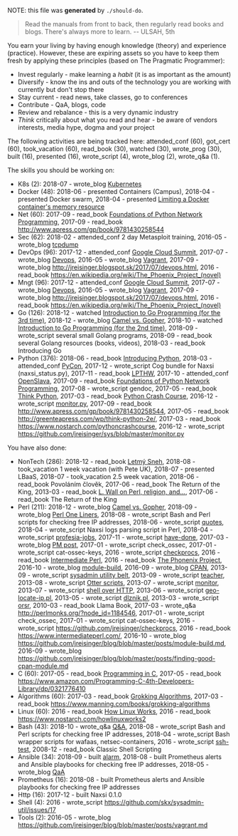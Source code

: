 NOTE: this file was **generated** by `./should-do`.

> Read the manuals from front to back, then regularly read books and blogs.
There's always more to learn. -- ULSAH, 5th

You earn your living by having enough knowledge (theory) and experience
(practice). However, these are expiring assets so you have to keep them fresh
by applying these principles (based on The Pragmatic Programmer):

* Invest regularly - make learning a *habit* (it is as important as the amount)
* Diversify - know the ins and outs of the technology you are working with
  currently but don't stop there
* Stay current - read news, take classes, go to conferences
* Contribute - QaA, blogs, code
* Review and rebalance - this is a very dynamic industry
* *Think* critically about what you read and hear - be aware of vendors
  interests, media hype, dogma and your project

The following activities are being tracked here: attended_conf (60), got_cert (60), took_vacation (60), read_book (30), watched (30), wrote_prog (30), built (16), presented (16), wrote_script (4), wrote_blog (2), wrote_q&a (1).

The skills you should be working on:

* K8s (2): 2018-07 - wrote_blog [Kubernetes](https://github.com/jreisinger/blog/blob/master/posts/kubernetes.md)
* Docker (48): 2018-06 - presented Containers (Campus), 2018-04 - presented Docker swarm, 2018-04 - presented [Limiting a Docker container's memory resource](https://gist.github.com/jreisinger/2f87098558d541cdbb7eb30b86163c39)
* Net (60): 2017-09 - read_book [Foundations of Python Network Programming](http://www.apress.com/gp/book/9781430258544), 2017-09 - read_book http://www.apress.com/gp/book/9781430258544
* Sec (62): 2018-02 - attended_conf 2 day Metasploit training, 2016-05 - wrote_blog [tcpdump](https://github.com/jreisinger/blog/blob/master/posts/tcpdump.md)
* DevOps (96): 2017-12 - attended_conf [Google Cloud Summit](https://cloudplatformonline.com/Summit-Munich-2017.html), 2017-07 - wrote_blog [Devops](http://jreisinger.blogspot.sk/2017/07/devops.html), 2016-05 - wrote_blog [Vagrant](https://github.com/jreisinger/blog/blob/master/posts/vagrant.md), 2017-09 - wrote_blog http://jreisinger.blogspot.sk/2017/07/devops.html, 2016 - read_book https://en.wikipedia.org/wiki/The_Phoenix_Project_(novel)
* Mngt (96): 2017-12 - attended_conf [Google Cloud Summit](https://cloudplatformonline.com/Summit-Munich-2017.html), 2017-07 - wrote_blog [Devops](http://jreisinger.blogspot.sk/2017/07/devops.html), 2016-05 - wrote_blog [Vagrant](https://github.com/jreisinger/blog/blob/master/posts/vagrant.md), 2017-09 - wrote_blog http://jreisinger.blogspot.sk/2017/07/devops.html, 2016 - read_book https://en.wikipedia.org/wiki/The_Phoenix_Project_(novel)
* Go (126): 2018-12 - watched [Introduction to Go Programming (for the 3rd time)](https://www.safaribooksonline.com/videos/introduction-to-go/9781491913871), 2018-12 - wrote_blog [Camel vs. Gopher](https://perlmonks.org/?node_id=1226977), 2018-10 - watched [Introduction to Go Programming (for the 2nd time)](https://www.safaribooksonline.com/videos/introduction-to-go/9781491913871), 2018-09 - wrote_script several small Golang programs, 2018-09 - read_book several Golang resources (books, videos), 2018-03 - read_book Introducing Go
* Python (376): 2018-06 - read_book [Introducing Python](https://www.safaribooksonline.com/library/view/introducing-python/9781449361167/), 2018-03 - attended_conf [PyCon](https://2018.pycon.sk), 2017-12 - wrote_script Cog bundle for Naxsi (naxsi_status.py), 2017-11 - read_book [LPTHW](https://learnpythonthehardway.org/python3/), 2017-10 - attended_conf [OpenSlava](http://www.openslava.sk/2017), 2017-09 - read_book [Foundations of Python Network Programming](http://www.apress.com/gp/book/9781430258544), 2017-08 - wrote_script gendoc, 2017-05 - read_book [Think Python](http://greenteapress.com/wp/think-python-2e/), 2017-03 - read_book [Python Crash Course](https://www.nostarch.com/pythoncrashcourse), 2016-12 - wrote_script [monitor.py](https://github.com/jreisinger/sys/blob/master/monitor.py), 2017-09 - read_book http://www.apress.com/gp/book/9781430258544, 2017-05 - read_book http://greenteapress.com/wp/think-python-2e/, 2017-03 - read_book https://www.nostarch.com/pythoncrashcourse, 2016-12 - wrote_script https://github.com/jreisinger/sys/blob/master/monitor.py

You have also done:

* NonTech (286): 2018-12 - read_book [Letmý Sneh](https://www.martinus.sk/?uItem=183781), 2018-08 - took_vacation 1 week vacation (with Pete UK), 2018-07 - presented LBaaS, 2018-07 - took_vacation 2.5 week vacation, 2018-06 - read_book Povoláním člověk, 2017-06 - read_book The Return of the King, 2013-03 - read_book [L. Wall on Perl, religion, and...](http://interviews.slashdot.org/story/02/09/06/1343222/larry-wall-on-perl-religion-and), 2017-06 - read_book The Return of the King
* Perl (211): 2018-12 - wrote_blog [Camel vs. Gopher](https://perlmonks.org/?node_id=1226977), 2018-09 - wrote_blog [Perl One Liners](https://jreisinger.github.io/notes/posts/perl-one-liners/), 2018-08 - wrote_script Bash and Perl scripts for checking free IP addresses, 2018-06 - wrote_script [quotes](https://github.com/jreisinger/quotes), 2018-04 - wrote_script Naxsi logs parsing script in Perl, 2018-04 - wrote_script [profesia-jobs](https://github.com/jreisinger/profesia-jobs), 2017-11 - wrote_script [have-done](https://github.com/jreisinger/have-done), 2017-03 - wrote_blog [PM post](http://perlmonks.org/?node_id=1184546), 2017-01 - wrote_script check_ossec, 2017-01 - wrote_script cat-ossec-keys, 2016 - wrote_script [checkprocs](https://github.com/jreisinger/checkprocs), 2016 - read_book [Intermediate Perl](https://www.intermediateperl.com/), 2016 - read_book [The Phonenix Project](https://en.wikipedia.org/wiki/The_Phoenix_Project_(novel)), 2016-10 - wrote_blog [module-build](https://github.com/jreisinger/blog/blob/master/posts/module-build.md), 2016-09 - wrote_blog [CPAN](https://github.com/jreisinger/blog/blob/master/posts/finding-good-cpan-module.md), 2013-09 - wrote_script [sysadmin utility belt](https://github.com/jreisinger/MyUtils), 2013-09 - wrote_script [teacher](https://github.com/jreisinger/teacher), 2013-08 - wrote_script [Otter scripts](https://github.com/jreisinger/linux/tree/master/otter), 2013-07 - wrote_script [monitor](https://github.com/jreisinger/monitor), 2013-07 - wrote_script [shell over HTTP](https://github.com/jreisinger/http-sh), 2013-06 - wrote_script [geo-locate-ip.pl](https://github.com/jreisinger/linux/blob/master/geo-locate-ip.pl), 2013-05 - wrote_script [dlznik.pl](https://github.com/jreisinger/audit/blob/master/scripts/dlznik.pl), 2013-03 - wrote_script [orsr](https://github.com/jreisinger/audit/tree/master/orsr), 2010-03 - read_book Llama Book, 2017-03 - wrote_q&a http://perlmonks.org/?node_id=1184546, 2017-01 - wrote_script check_ossec, 2017-01 - wrote_script cat-ossec-keys, 2016 - wrote_script https://github.com/jreisinger/checkprocs, 2016 - read_book https://www.intermediateperl.com/, 2016-10 - wrote_blog https://github.com/jreisinger/blog/blob/master/posts/module-build.md, 2016-09 - wrote_blog https://github.com/jreisinger/blog/blob/master/posts/finding-good-cpan-module.md
* C (60): 2017-05 - read_book [Programming in C](https://www.amazon.com/Programming-C-4th-Developers-Library/dp/0321776410), 2017-05 - read_book https://www.amazon.com/Programming-C-4th-Developers-Library/dp/0321776410
* Algorithms (60): 2017-03 - read_book [Grokking Algorithms](https://www.manning.com/books/grokking-algorithms), 2017-03 - read_book https://www.manning.com/books/grokking-algorithms
* Linux (60): 2016 - read_book [How Linux Works](https://www.nostarch.com/howlinuxworks2), 2016 - read_book https://www.nostarch.com/howlinuxworks2
* Bash (43): 2018-10 - wrote_q&a [Q&A](https://stackoverflow.com/questions/4632028/how-to-create-a-temporary-directory/53063602#53063602), 2018-08 - wrote_script Bash and Perl scripts for checking free IP addresses, 2018-04 - wrote_script Bash wrapper scripts for wafaas, netsec-containers, 2016 - wrote_script [ssh-test](https://github.com/skx/sysadmin-util/issues/17), 2008-12 - read_book Classic Shell Scripting
* Ansible (34): 2018-09 - built [alarm](https://github.com/jreisinger/alarm), 2018-08 - built Prometheus alerts and Ansible playbooks for checking free IP addresses, 2018-05 - wrote_blog [QaA](https://stackoverflow.com/questions/50394912/ansible-is-connecting-to-the-wrong-hosts-when-using-jump-host)
* Prometheus (16): 2018-08 - built Prometheus alerts and Ansible playbooks for checking free IP addresses
* Http (16): 2017-12 - built Naxsi 0.1.0
* Shell (4): 2016 - wrote_script https://github.com/skx/sysadmin-util/issues/17
* Tools (2): 2016-05 - wrote_blog https://github.com/jreisinger/blog/blob/master/posts/vagrant.md
